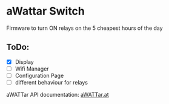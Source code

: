 # aWattar Switch
Firmware to turn ON relays on the 5 cheapest hours of the day

## ToDo:
- [x] Display
- [ ] Wifi Manager
- [ ] Configuration Page
- [ ] different behaviour for relays

aWATTar API documentation:
[aWATTar.at](https://www.awattar.at/services/api/)